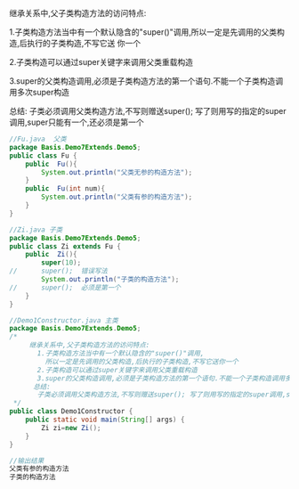 

继承关系中,父子类构造方法的访问特点:

1.子类构造方法当中有一个默认隐含的"super()"调用,所以一定是先调用的父类构造,后执行的子类构造,不写它送                 你一个

2.子类构造可以通过super关键字来调用父类重载构造

3.super的父类构造调用,必须是子类构造方法的第一个语句.不能一个子类构造调用多次super构造

总结:
子类必须调用父类构造方法,不写则赠送super(); 写了则用写的指定的super调用,super只能有一个,还必须是第一个

```java
//Fu.java  父类
package Basis.Demo7Extends.Demo5;
public class Fu {
    public  Fu(){
        System.out.println("父类无参的构造方法");
    }
    public  Fu(int num){
        System.out.println("父类有参的构造方法");
    }
}

//Zi.java 子类
package Basis.Demo7Extends.Demo5;
public class Zi extends Fu {
    public  Zi(){
        super(10);
//      super();  错误写法
        System.out.println("子类的构造方法");
//      super();  必须是第一个
    }
}

//Demo1Constructor.java 主类
package Basis.Demo7Extends.Demo5;
/*
     继承关系中,父子类构造方法的访问特点:
       1.子类构造方法当中有一个默认隐含的"super()"调用,
         所以一定是先调用的父类构造,后执行的子类构造,不写它送你一个
       2.子类构造可以通过super关键字来调用父类重载构造
       3.super的父类构造调用,必须是子类构造方法的第一个语句.不能一个子类构造调用多次super构造
      总结:
       子类必须调用父类构造方法,不写则赠送super(); 写了则用写的指定的super调用,super只能有一个,还必须是第一个
 */
public class Demo1Constructor {
    public static void main(String[] args) {
        Zi zi=new Zi();
    }
}

//输出结果
父类有参的构造方法
子类的构造方法
```

